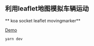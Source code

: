 ## 利用leaflet地图模拟车辆运动

** koa socket leaflet movingmarker**

[Demo](http://www.huili.cool/moving-marker)

```
yarn dev
```


